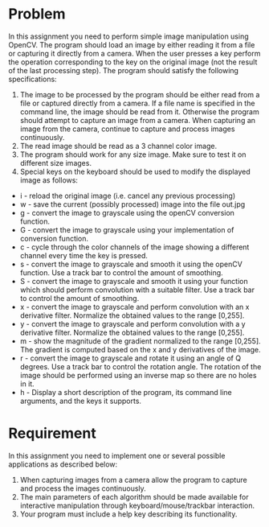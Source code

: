 # Problem
In this assignment you need to perform simple image manipulation using OpenCV. The program should load an image by either reading it from a file or capturing it directly from a camera. When the user presses a key perform the operation corresponding to the key on the original image (not the result of the last processing step). The program should satisfy the following specifications:
1. The image to be processed by the program should be either read from a file or captured
directly from a camera. If a file name is specified in the command line, the image should
be read from it. Otherwise the program should attempt to capture an image from a
camera. When capturing an image from the camera, continue to capture and process
images continuously.
2. The read image should be read as a 3 channel color image.
3. The program should work for any size image. Make sure to test it on different size
images.
4. Special keys on the keyboard should be used to modify the displayed image as follows:
* i - reload the original image (i.e. cancel any previous processing)
* w - save the current (possibly processed) image into the file out.jpg
* g - convert the image to grayscale using the openCV conversion function.
* G - convert the image to grayscale using your implementation of conversion function.
* c - cycle through the color channels of the image showing a different channel every time the key is pressed.
* s - convert the image to grayscale and smooth it using the openCV function. Use a track bar to control the amount of smoothing.
* S - convert the image to grayscale and smooth it using your function which should perform convolution with a suitable filter. Use a track bar to control the amount of smoothing.
* x - convert the image to grayscale and perform convolution with an x derivative filter. Normalize the obtained values to the range [0,255].
* y - convert the image to grayscale and perform convolution with a y derivative filter. Normalize the obtained values to the range [0,255].
* m - show the magnitude of the gradient normalized to the range [0,255]. The gradient is computed based on the x and y derivatives of the image.
* r - convert the image to grayscale and rotate it using an angle of Q degrees. Use a track bar to control the rotation angle. The rotation of the image should be performed using an inverse map so there are no holes in it.
* h - Display a short description of the program, its command line arguments, and the keys it supports.
# Requirement
In this assignment you need to implement one or several possible applications as described below:
1. When capturing images from a camera allow the program to capture and process the
images continuously.
2. The main parameters of each algorithm should be made available for interactive manipulation through keyboard/mouse/trackbar interaction.
3. Your program must include a help key describing its functionality.